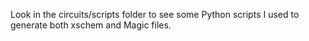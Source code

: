 Look in the circuits/scripts folder to see some Python scripts I used to generate both xschem and Magic files.
